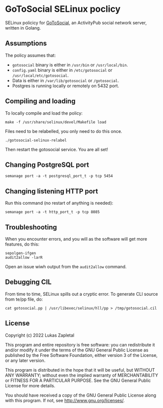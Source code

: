 # GoToSocial SELinux poclicy

SELinux policicy for
[GoToSocial](https://github.com/superseriousbusiness/gotosocial), an
ActivityPub social network server, written in Golang.

## Assumptions

The policy assumes that:

* `gotosocial` binary is either in `/usr/bin` or `/usr/local/bin`.
* `config.yaml` binary is either in `/etc/gotosocial` or `/usr/local/etc/gotosocial`.
* Data is either in `/var/lib/gotosocial` or `/gotosocial`.
* Postgres is running locally or remotely on 5432 port.

## Compiling and loading

To locally compile and load the policy:

    make -f /usr/share/selinux/devel/Makefile load

Files need to be relabelled, you only need to do this once.

    ./gotosocial-selinux-relabel

Then restart the gotosocial service. You are all set!

## Changing PostgreSQL port

    semanage port -a -t postgresql_port_t -p tcp 5454

## Changing listening HTTP port

Run this command (no restart of anything is needed):

    semanage port -a -t http_port_t -p tcp 8085

## Troubleshooting

When you encounter errors, and you will as the software will get more features, do this:

    sepolgen-ifgen
    audit2allow -larR

Open an issue wiwh output from the `audit2allow` command.

## Debugging CIL

From time to time, SELinux spills out a cryptic error. To generate CLI source from te/pp file, do:

    cat gotosocial.pp | /usr/libexec/selinux/hll/pp > /tmp/gotosocial.cil

## License

Copyright (c) 2022 Lukas Zapletal

This program and entire repository is free software: you can redistribute it
and/or modify it under the terms of the GNU General Public License as
published by the Free Software Foundation, either version 3 of the License, or
any later version.

This program is distributed in the hope that it will be useful, but WITHOUT
ANY WARRANTY; without even the implied warranty of MERCHANTABILITY or FITNESS
FOR A PARTICULAR PURPOSE.  See the GNU General Public License for more
details.

You should have received a copy of the GNU General Public License along with
this program.  If not, see <http://www.gnu.org/licenses/>.
